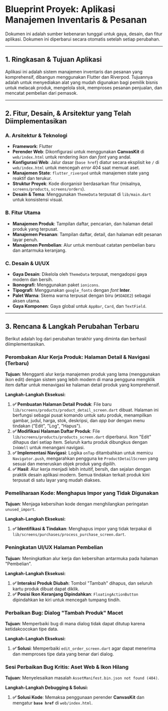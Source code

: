 # Blueprint Proyek: Aplikasi Manajemen Inventaris & Pesanan

Dokumen ini adalah sumber kebenaran tunggal untuk gaya, desain, dan fitur aplikasi. Dokumen ini diperbarui secara otomatis setelah setiap perubahan.

---

## 1. Ringkasan & Tujuan Aplikasi

Aplikasi ini adalah sistem manajemen inventaris dan pesanan yang komprehensif, dibangun menggunakan Flutter dan Riverpod. Tujuannya adalah untuk menyediakan alat yang mudah digunakan bagi pemilik bisnis untuk melacak produk, mengelola stok, memproses pesanan penjualan, dan mencatat pembelian dari pemasok.

---

## 2. Fitur, Desain, & Arsitektur yang Telah Diimplementasikan

### A. Arsitektur & Teknologi
- **Framework**: Flutter
- **Perender Web**: Dikonfigurasi untuk menggunakan **CanvasKit** di `web/index.html` untuk rendering ikon dan *font* yang andal.
- **Konfigurasi Web**: Jalur dasar (`base href`) diatur secara eksplisit ke `/` di `web/index.html` untuk mencegah *error* 404 saat memuat aset.
- **Manajemen State**: `flutter_riverpod` untuk manajemen state yang reaktif dan terukur.
- **Struktur Proyek**: Kode diorganisir berdasarkan fitur (misalnya, `screens/products`, `screens/orders`).
- **Desain & Tema**: Menggunakan `ThemeData` terpusat di `lib/main.dart` untuk konsistensi visual.

### B. Fitur Utama

- **Manajemen Produk**: Tampilan daftar, pencarian, dan halaman detail produk yang terpusat.
- **Manajemen Pesanan**: Tampilan daftar, detail, dan halaman edit pesanan layar penuh.
- **Manajemen Pembelian**: Alur untuk membuat catatan pembelian baru dan antarmuka keranjang.

### C. Desain & UI/UX

- **Gaya Desain**: Dikelola oleh `ThemeData` terpusat, mengadopsi gaya modern dan bersih.
- **Ikonografi**: Menggunakan paket `ionicons`.
- **Tipografi**: Menggunakan `google_fonts` dengan *font* **Inter**.
- **Palet Warna**: Skema warna terpusat dengan biru (`#5DADE2`) sebagai aksen utama.
- **Gaya Komponen**: Gaya global untuk `AppBar`, `Card`, dan `TextField`.

---

## 3. Rencana & Langkah Perubahan Terbaru

Berikut adalah log dari perubahan terakhir yang diminta dan berhasil diimplementasikan.

### Perombakan Alur Kerja Produk: Halaman Detail & Navigasi (Terbaru)

**Tujuan**: Mengganti alur kerja manajemen produk yang lama (menggunakan ikon edit) dengan sistem yang lebih modern di mana pengguna mengklik item daftar untuk menavigasi ke halaman detail produk yang komprehensif.

**Langkah-Langkah Eksekusi:**

1.  **✅ Pembuatan Halaman Detail Produk**: File baru `lib/screens/products/product_detail_screen.dart` dibuat. Halaman ini berfungsi sebagai pusat komando untuk satu produk, menampilkan gambar, judul, harga, stok, deskripsi, dan *app bar* dengan menu tindakan ("Edit", "Log", "Hapus").
2.  **✅ Modifikasi Halaman Daftar Produk**: File `lib/screens/products/products_screen.dart` diperbarui. Ikon "Edit" dihapus dari setiap item. Seluruh kartu produk dibungkus dengan `InkWell` untuk menangani navigasi.
3.  **✅ Implementasi Navigasi**: Logika `onTap` ditambahkan untuk memicu `Navigator.push`, mengarahkan pengguna ke `ProductDetailScreen` yang sesuai dan meneruskan objek produk yang dipilih.
4.  **✅ Hasil**: Alur kerja menjadi lebih intuitif, bersih, dan sejalan dengan praktik desain aplikasi modern. Semua tindakan terkait produk kini terpusat di satu layar yang mudah diakses.

### Pemeliharaan Kode: Menghapus Impor yang Tidak Digunakan

**Tujuan**: Menjaga kebersihan kode dengan menghilangkan peringatan `unused_import`.

**Langkah-Langkah Eksekusi:**

1.  **✅ Identifikasi & Tindakan**: Menghapus impor yang tidak terpakai di `lib/screens/purchases/process_purchase_screen.dart`.

### Peningkatan UI/UX Halaman Pembelian

**Tujuan**: Meningkatkan alur kerja dan kebersihan antarmuka pada halaman "Pembelian".

**Langkah-Langkah Eksekusi:**

1.  **✅ Interaksi Produk Diubah**: Tombol "Tambah" dihapus, dan seluruh kartu produk dibuat dapat diklik.
2.  **✅ Posisi Ikon Keranjang Dipindahkan**: `FloatingActionButton` dipindahkan ke kiri untuk mencegah tumpang tindih.

### Perbaikan Bug: Dialog "Tambah Produk" Macet

**Tujuan**: Memperbaiki bug di mana dialog tidak dapat ditutup karena ketidakcocokan tipe data.

**Langkah-Langkah Eksekusi:**

1.  **✅ Solusi**: Memperbaiki `edit_order_screen.dart` agar dapat menerima dan memproses tipe data yang benar dari dialog.

### Sesi Perbaikan Bug Kritis: Aset Web & Ikon Hilang

**Tujuan**: Menyelesaikan masalah `AssetManifest.bin.json not found (404)`.

**Langkah-Langkah Debugging & Solusi:**

1.  **✅ Solusi Kode**: Memaksa penggunaan perender **CanvasKit** dan mengatur **`base href`** di `web/index.html`.
